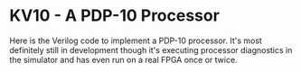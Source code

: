 # KV10 - A PDP-10 Processor

Here is the Verilog code to implement a PDP-10 processor.  It's most definitely still in
development though it's executing processor diagnostics in the simulator and has even run
on a real FPGA once or twice.

